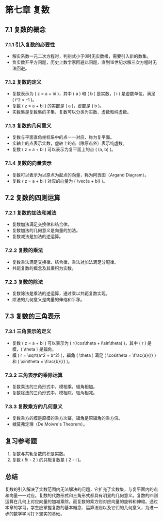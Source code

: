 # 第七章 复数

## 7.1 复数的概念

### 7.1.1 引入复数的必要性
- 解实系数一元二次方程时，判别式小于0时无实数根，需要引入新的数集。
- 负实数开平方问题，历史上数学家回避此问题，直到16世纪求解三次方程时无法回避。

### 7.1.2 复数的定义
- 复数表示为 \( z = a + bi \)，其中 \( a \) 和 \( b \) 是实数，\( i \) 是虚数单位，满足 \( i^2 = -1 \)。
- 复数 \( z = a + bi \) 的实部是 \( a \)，虚部是 \( b \)。
- 实数集是复数集的子集，复数可以分类为实数、虚数和纯虚数。

### 7.1.3 复数的几何意义
- 复数与平面直角坐标系中的点一一对应，称为复平面。
- 实轴上的点表示实数，虚轴上的点（除原点外）表示纯虚数。
- 复数 \( z = a + bi \) 可以表示为复平面上的点 \( (a, b) \)。

### 7.1.4 复数的向量表示
- 复数可以表示为以原点为起点的向量，称为阿贡图（Argand Diagram）。
- 复数 \( z = a + bi \) 对应的向量为 \( \vec{a + bi} \)。

## 7.2 复数的四则运算

### 7.2.1 复数的加法和减法
- 复数加法满足交换律和结合律。
- 复数加法的几何意义是向量的加法。
- 复数减法是加法的逆运算。

### 7.2.2 复数的乘法
- 复数乘法满足交换律、结合律，乘法对加法满足分配律。
- 共轭复数的概念及其乘积为实数。

### 7.2.3 复数的除法
- 复数除法是乘法的逆运算，通过乘以共轭复数实现。
- 除法的几何意义是向量的伸缩和平移。

## 7.3 复数的三角表示

### 7.3.1 三角表示的定义
- 复数 \( z = a + bi \) 可以表示为 \( r(\cos\theta + i\sin\theta) \)，其中 \( r \) 是模，\( \theta \) 是辐角。
- 模 \( r = \sqrt{a^2 + b^2} \)，辐角 \( \theta \) 满足 \( \cos\theta = \frac{a}{r} \) 和 \( \sin\theta = \frac{b}{r} \)。

### 7.3.2 三角表示的乘除运算
- 复数乘法的三角形式中，模相乘，辐角相加。
- 复数除法的三角形式中，模相除，辐角相减。

### 7.3.3 复数乘方的几何意义
- 复数乘方的模是原模的乘方次幂，辐角是原辐角的乘方倍。
- 棣莫弗定理（De Moivre's Theorem）。

## 复习参考题

1. 复数与共轭复数的积是实数。
2. 复数 \( 5i - 2 \) 的共轭复数是 \( 2 - i \)。

## 总结

复数的引入解决了实数范围内无法解决的问题，它扩充了实数集，与复平面内的点和向量一一对应。复数的代数形式和三角形式都具有明显的几何意义。复数的四则运算在几何上对应向量的加减乘除，而复数的乘方则对应向量的旋转和伸缩。通过本章的学习，学生应掌握复数的基本概念、运算法则以及它们的几何意义，为进一步的数学学习打下坚实的基础。